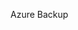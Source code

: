 <Token xmlns:xlink="http://www.w3.org/1999/xlink">Azure Backup</Token>

<!--HONumber=Jul16_HO3-->



